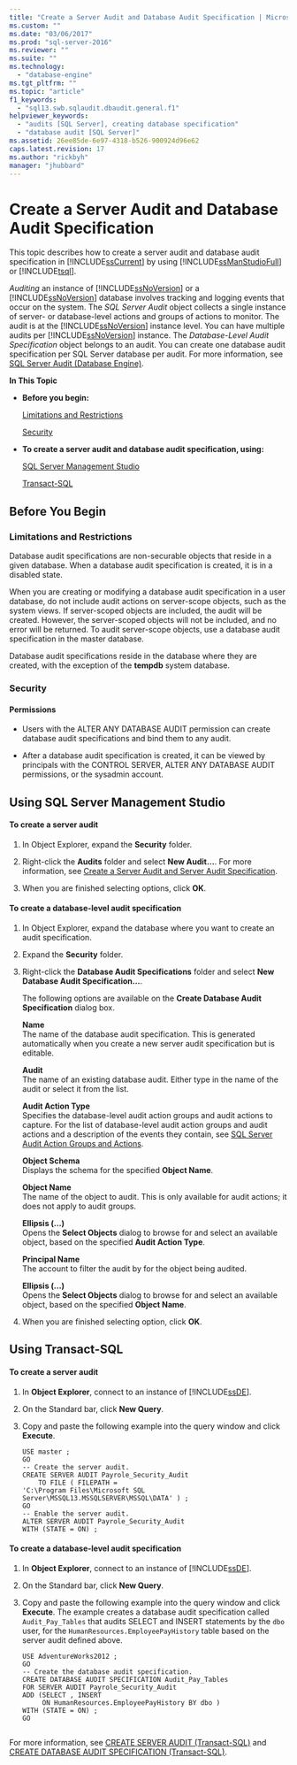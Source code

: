 ```yaml
---
title: "Create a Server Audit and Database Audit Specification | Microsoft Docs"
ms.custom: ""
ms.date: "03/06/2017"
ms.prod: "sql-server-2016"
ms.reviewer: ""
ms.suite: ""
ms.technology: 
  - "database-engine"
ms.tgt_pltfrm: ""
ms.topic: "article"
f1_keywords: 
  - "sql13.swb.sqlaudit.dbaudit.general.f1"
helpviewer_keywords: 
  - "audits [SQL Server], creating database specification"
  - "database audit [SQL Server]"
ms.assetid: 26ee85de-6e97-4318-b526-900924d96e62
caps.latest.revision: 17
ms.author: "rickbyh"
manager: "jhubbard"
---
```

# Create a Server Audit and Database Audit Specification
  This topic describes how to create a server audit and database audit specification in [!INCLUDE[ssCurrent](../../../a9notintoc/includes/sscurrent-md.md)] by using [!INCLUDE[ssManStudioFull](../../../a9notintoc/includes/ssmanstudiofull-md.md)] or [!INCLUDE[tsql](../../../a9notintoc/includes/tsql-md.md)].  
  
 *Auditing* an instance of [!INCLUDE[ssNoVersion](../../../a9notintoc/includes/ssnoversion-md.md)] or a [!INCLUDE[ssNoVersion](../../../a9notintoc/includes/ssnoversion-md.md)] database involves tracking and logging events that occur on the system. The *SQL Server Audit* object collects a single instance of server- or database-level actions and groups of actions to monitor. The audit is at the [!INCLUDE[ssNoVersion](../../../a9notintoc/includes/ssnoversion-md.md)] instance level. You can have multiple audits per [!INCLUDE[ssNoVersion](../../../a9notintoc/includes/ssnoversion-md.md)] instance. The *Database-Level Audit Specification* object belongs to an audit. You can create one database audit specification per SQL Server database per audit. For more information, see [SQL Server Audit &#40;Database Engine&#41;](../../../relational-databases/security/auditing/sql-server-audit-database-engine.md).  
  
 **In This Topic**  
  
-   **Before you begin:**  
  
     [Limitations and Restrictions](#Restrictions)  
  
     [Security](#Security)  
  
-   **To create a server audit and database audit specification, using:**  
  
     [SQL Server Management Studio](#SSMSProcedure)  
  
     [Transact-SQL](#TsqlProcedure)  
  
##  <a name="BeforeYouBegin"></a> Before You Begin  
  
###  <a name="Restrictions"></a> Limitations and Restrictions  
 Database audit specifications are non-securable objects that reside in a given database. When a database audit specification is created, it is in a disabled state.  
  
 When you are creating or modifying a database audit specification in a user database, do not include audit actions on server-scope objects, such as the system views. If server-scoped objects are included, the audit will be created. However, the server-scoped objects will not be included, and no error will be returned. To audit server-scope objects, use a database audit specification in the master database.  
  
 Database audit specifications reside in the database where they are created, with the exception of the **tempdb** system database.  
  
###  <a name="Security"></a> Security  
  
####  <a name="Permissions"></a> Permissions  
  
-   Users with the ALTER ANY DATABASE AUDIT permission can create database audit specifications and bind them to any audit.  
  
-   After a database audit specification is created, it can be viewed by principals with the CONTROL SERVER,  ALTER ANY DATABASE AUDIT permissions, or the sysadmin account.  
  
##  <a name="SSMSProcedure"></a> Using SQL Server Management Studio  
  
#### To create a server audit  
  
1.  In Object Explorer, expand the **Security** folder.  
  
2.  Right-click the **Audits** folder and select **New Audit…**. For more information, see [Create a Server Audit and Server Audit Specification](../../../relational-databases/security/auditing/create-a-server-audit-and-server-audit-specification.md).  
  
3.  When you are finished selecting options, click **OK**.  
  
#### To create a database-level audit specification  
  
1.  In Object Explorer, expand the database where you want to create an audit specification.  
  
2.  Expand the **Security** folder.  
  
3.  Right-click the **Database Audit Specifications** folder and select **New Database Audit Specification…**.  
  
     The following options are available on the **Create Database Audit Specification** dialog box.  
  
     **Name**  
     The name of the database audit specification. This is generated automatically when you create a new server audit specification but is editable.  
  
     **Audit**  
     The name of an existing database audit. Either type in the name of the audit or select it from the list.  
  
     **Audit Action Type**  
     Specifies the database-level audit action groups and audit actions to capture. For the list of database-level audit action groups and audit actions and a description of the events they contain, see [SQL Server Audit Action Groups and Actions](../../../relational-databases/security/auditing/sql-server-audit-action-groups-and-actions.md).  
  
     **Object Schema**  
     Displays the schema for the specified **Object Name**.  
  
     **Object Name**  
     The name of the object to audit. This is only available for audit actions; it does not apply to audit groups.  
  
     **Ellipsis (…)**  
     Opens the **Select Objects** dialog to browse for and select an available object, based on the specified **Audit Action Type**.  
  
     **Principal Name**  
     The account to filter the audit by for the object being audited.  
  
     **Ellipsis (…)**  
     Opens the **Select Objects** dialog to browse for and select an available object, based on the specified **Object Name**.  
  
4.  When you are finished selecting option, click **OK**.  
  
##  <a name="TsqlProcedure"></a> Using Transact-SQL  
  
#### To create a server audit  
  
1.  In **Object Explorer**, connect to an instance of [!INCLUDE[ssDE](../../../a9notintoc/includes/ssde-md.md)].  
  
2.  On the Standard bar, click **New Query**.  
  
3.  Copy and paste the following example into the query window and click **Execute**.  
  
    ```  
    USE master ;  
    GO  
    -- Create the server audit.   
    CREATE SERVER AUDIT Payrole_Security_Audit  
        TO FILE ( FILEPATH =   
    'C:\Program Files\Microsoft SQL Server\MSSQL13.MSSQLSERVER\MSSQL\DATA' ) ;   
    GO  
    -- Enable the server audit.   
    ALTER SERVER AUDIT Payrole_Security_Audit   
    WITH (STATE = ON) ;  
    ```  
  
#### To create a database-level audit specification  
  
1.  In **Object Explorer**, connect to an instance of [!INCLUDE[ssDE](../../../a9notintoc/includes/ssde-md.md)].  
  
2.  On the Standard bar, click **New Query**.  
  
3.  Copy and paste the following example into the query window and click **Execute**. The example creates a database audit specification called `Audit_Pay_Tables` that audits SELECT and INSERT statements by the `dbo` user, for the `HumanResources.EmployeePayHistory` table based on the server audit defined above.  
  
    ```  
    USE AdventureWorks2012 ;   
    GO  
    -- Create the database audit specification.   
    CREATE DATABASE AUDIT SPECIFICATION Audit_Pay_Tables  
    FOR SERVER AUDIT Payrole_Security_Audit  
    ADD (SELECT , INSERT  
         ON HumanResources.EmployeePayHistory BY dbo )   
    WITH (STATE = ON) ;   
    GO  
  
    ```  
  
 For more information, see [CREATE SERVER AUDIT &#40;Transact-SQL&#41;](../../../t-sql/statements/create-server-audit-transact-sql.md) and [CREATE DATABASE AUDIT SPECIFICATION &#40;Transact-SQL&#41;](../../../t-sql/statements/create-database-audit-specification-transact-sql.md).  
  
  